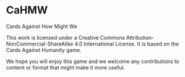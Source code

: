 # CaHMW
Cards Against How Might We

This work is licensed under a Creative Commons Attribution-NonCommercial-ShareAlike 4.0 International License.
It is based on the Cards Against Humanity game.

We hope you will enjoy this game and we welcome any contributions to content or format that might make it more useful.
